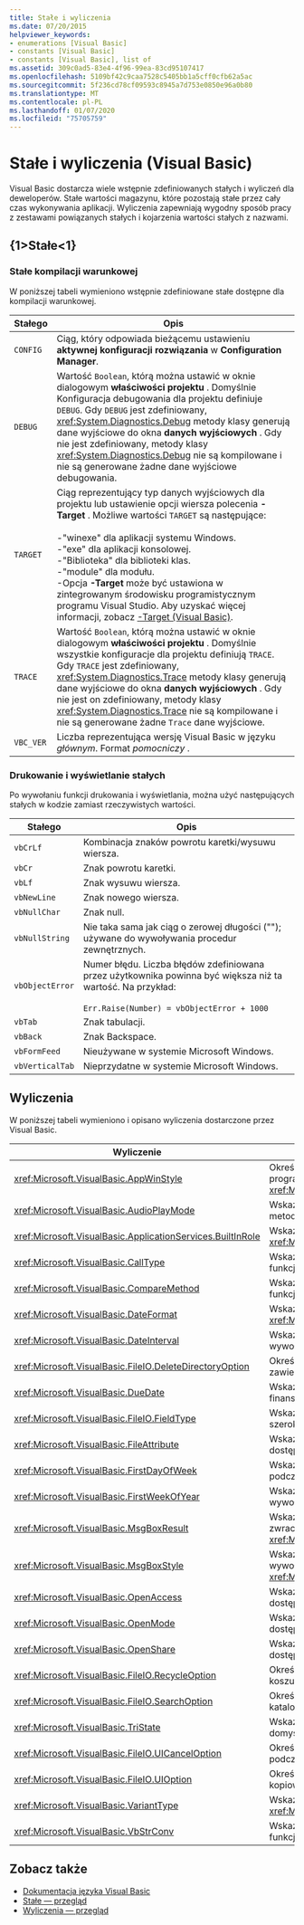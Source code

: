 ```yaml
---
title: Stałe i wyliczenia
ms.date: 07/20/2015
helpviewer_keywords:
- enumerations [Visual Basic]
- constants [Visual Basic]
- constants [Visual Basic], list of
ms.assetid: 309c0ad5-83e4-4f96-99ea-83cd95107417
ms.openlocfilehash: 5109bf42c9caa7528c5405bb1a5cff0cfb62a5ac
ms.sourcegitcommit: 5f236cd78cf09593c8945a7d753e0850e96a0b80
ms.translationtype: MT
ms.contentlocale: pl-PL
ms.lasthandoff: 01/07/2020
ms.locfileid: "75705759"
---
```

# <a name="constants-and-enumerations-visual-basic"></a>Stałe i wyliczenia (Visual Basic)

Visual Basic dostarcza wiele wstępnie zdefiniowanych stałych i wyliczeń dla deweloperów. Stałe wartości magazynu, które pozostają stałe przez cały czas wykonywania aplikacji. Wyliczenia zapewniają wygodny sposób pracy z zestawami powiązanych stałych i kojarzenia wartości stałych z nazwami.  
  
## <a name="constants"></a>{1&gt;Stałe&lt;1}  
  
### <a name="conditional-compilation-constants"></a>Stałe kompilacji warunkowej  

 W poniższej tabeli wymieniono wstępnie zdefiniowane stałe dostępne dla kompilacji warunkowej.  
  
|**Stałego**|**Opis**|  
|---|---|  
|`CONFIG`|Ciąg, który odpowiada bieżącemu ustawieniu **aktywnej konfiguracji rozwiązania** w **Configuration Manager**.|  
|`DEBUG`|Wartość `Boolean`, którą można ustawić w oknie dialogowym **właściwości projektu** . Domyślnie Konfiguracja debugowania dla projektu definiuje `DEBUG`. Gdy `DEBUG` jest zdefiniowany, <xref:System.Diagnostics.Debug> metody klasy generują dane wyjściowe do okna **danych wyjściowych** . Gdy nie jest zdefiniowany, metody klasy <xref:System.Diagnostics.Debug> nie są kompilowane i nie są generowane żadne dane wyjściowe debugowania.|  
|`TARGET`|Ciąg reprezentujący typ danych wyjściowych dla projektu lub ustawienie opcji wiersza polecenia **-Target** . Możliwe wartości `TARGET` są następujące:<br /><br /> -"winexe" dla aplikacji systemu Windows.<br />-"exe" dla aplikacji konsolowej.<br />-"Biblioteka" dla biblioteki klas.<br />-"module" dla modułu.<br />-Opcja **-Target** może być ustawiona w zintegrowanym środowisku programistycznym programu Visual Studio. Aby uzyskać więcej informacji, zobacz [-Target (Visual Basic)](../../visual-basic/reference/command-line-compiler/target.md).|  
|`TRACE`|Wartość `Boolean`, którą można ustawić w oknie dialogowym **właściwości projektu** . Domyślnie wszystkie konfiguracje dla projektu definiują `TRACE`. Gdy `TRACE` jest zdefiniowany, <xref:System.Diagnostics.Trace> metody klasy generują dane wyjściowe do okna **danych wyjściowych** . Gdy nie jest on zdefiniowany, metody klasy <xref:System.Diagnostics.Trace> nie są kompilowane i nie są generowane żadne `Trace` dane wyjściowe.|  
|`VBC_VER`|Liczba reprezentująca wersję Visual Basic w języku *głównym*. Format *pomocniczy* .|  
  
### <a name="print-and-display-constants"></a>Drukowanie i wyświetlanie stałych  

 Po wywołaniu funkcji drukowania i wyświetlania, można użyć następujących stałych w kodzie zamiast rzeczywistych wartości.  
  
|**Stałego**|**Opis**|  
|---|---|  
|`vbCrLf`|Kombinacja znaków powrotu karetki/wysuwu wiersza.|  
|`vbCr`|Znak powrotu karetki.|  
|`vbLf`|Znak wysuwu wiersza.|  
|`vbNewLine`|Znak nowego wiersza.|  
|`vbNullChar`|Znak null.|  
|`vbNullString`|Nie taka sama jak ciąg o zerowej długości (""); używane do wywoływania procedur zewnętrznych.|  
|`vbObjectError`|Numer błędu. Liczba błędów zdefiniowana przez użytkownika powinna być większa niż ta wartość. Na przykład:<br /><br /> `Err.Raise(Number) = vbObjectError + 1000`|  
|`vbTab`|Znak tabulacji.|  
|`vbBack`|Znak Backspace.|  
|`vbFormFeed`|Nieużywane w systemie Microsoft Windows.|  
|`vbVerticalTab`|Nieprzydatne w systemie Microsoft Windows.|  
  
## <a name="enumerations"></a>Wyliczenia  

 W poniższej tabeli wymieniono i opisano wyliczenia dostarczone przez Visual Basic.  
  
|Wyliczenie|Opis|  
|---|---|  
|<xref:Microsoft.VisualBasic.AppWinStyle>|Określa styl okna, który ma być używany dla wywoływanego programu podczas wywoływania funkcji <xref:Microsoft.VisualBasic.Interaction.Shell%2A>.|  
|<xref:Microsoft.VisualBasic.AudioPlayMode>|Wskazuje sposób odtwarzania dźwięków podczas wywoływania metod audio.|  
|<xref:Microsoft.VisualBasic.ApplicationServices.BuiltInRole>|Wskazuje typ roli do sprawdzenia podczas wywoływania metody <xref:Microsoft.VisualBasic.ApplicationServices.User.IsInRole%2A>.|  
|<xref:Microsoft.VisualBasic.CallType>|Wskazuje typ procedury wywoływanej podczas wywoływania funkcji <xref:Microsoft.VisualBasic.Interaction.CallByName%2A>.|  
|<xref:Microsoft.VisualBasic.CompareMethod>|Wskazuje sposób porównywania ciągów podczas wywoływania funkcji porównywania.|  
|<xref:Microsoft.VisualBasic.DateFormat>|Wskazuje sposób wyświetlania dat podczas wywoływania funkcji <xref:Microsoft.VisualBasic.Strings.FormatDateTime%2A>.|  
|<xref:Microsoft.VisualBasic.DateInterval>|Wskazuje, jak określić i sformatować interwały dat podczas wywoływania funkcji związanych z datą.|  
|<xref:Microsoft.VisualBasic.FileIO.DeleteDirectoryOption>|Określa, co należy zrobić, gdy katalog, który ma zostać usunięty, zawiera pliki lub katalogi.|  
|<xref:Microsoft.VisualBasic.DueDate>|Wskazuje, kiedy płatności są należne przy wywoływaniu metod finansowych.|  
|<xref:Microsoft.VisualBasic.FileIO.FieldType>|Wskazuje, czy pola tekstowe są rozdzielane, czy o stałej szerokości.|  
|<xref:Microsoft.VisualBasic.FileAttribute>|Wskazuje atrybuty pliku do użycia podczas wywoływania funkcji dostępu do plików.|  
|<xref:Microsoft.VisualBasic.FirstDayOfWeek>|Wskazuje pierwszy dzień tygodnia, który ma być używany podczas wywoływania funkcji związanych z datą.|  
|<xref:Microsoft.VisualBasic.FirstWeekOfYear>|Wskazuje pierwszy tydzień roku, który ma być używany podczas wywoływania funkcji związanych z datą.|  
|<xref:Microsoft.VisualBasic.MsgBoxResult>|Wskazuje, który przycisk został naciśnięty w oknie komunikatu zwracanym przez funkcję <xref:Microsoft.VisualBasic.Interaction.MsgBox%2A>.|  
|<xref:Microsoft.VisualBasic.MsgBoxStyle>|Wskazuje, które przyciski mają być wyświetlane podczas wywoływania funkcji <xref:Microsoft.VisualBasic.Interaction.MsgBox%2A>.|  
|<xref:Microsoft.VisualBasic.OpenAccess>|Wskazuje, jak otworzyć plik podczas wywoływania funkcji dostępu do plików.|  
|<xref:Microsoft.VisualBasic.OpenMode>|Wskazuje, jak otworzyć plik podczas wywoływania funkcji dostępu do plików.|  
|<xref:Microsoft.VisualBasic.OpenShare>|Wskazuje, jak otworzyć plik podczas wywoływania funkcji dostępu do plików.|  
|<xref:Microsoft.VisualBasic.FileIO.RecycleOption>|Określa, czy plik powinien być trwale usunięty lub umieszczony w koszu.|  
|<xref:Microsoft.VisualBasic.FileIO.SearchOption>|Określa, czy mają być przeszukiwane wszystkie, czy tylko katalogi najwyższego poziomu.|  
|<xref:Microsoft.VisualBasic.TriState>|Wskazuje wartość `Boolean` lub, czy należy użyć wartości domyślnej podczas wywoływania funkcji formatowania liczb.|  
|<xref:Microsoft.VisualBasic.FileIO.UICancelOption>|Określa, co należy zrobić, jeśli użytkownik kliknie **przycisk Anuluj** podczas operacji.|  
|<xref:Microsoft.VisualBasic.FileIO.UIOption>|Określa, czy wyświetlać okno dialogowe postępu podczas kopiowania, usuwania lub przeniesienia plików lub katalogów.|  
|<xref:Microsoft.VisualBasic.VariantType>|Wskazuje typ obiektu Variant zwracanego przez funkcję <xref:Microsoft.VisualBasic.Information.VarType%2A>.|  
|<xref:Microsoft.VisualBasic.VbStrConv>|Wskazuje typ konwersji do wykonania podczas wywoływania funkcji <xref:Microsoft.VisualBasic.Strings.StrConv%2A>.|  
  
## <a name="see-also"></a>Zobacz także

- [Dokumentacja języka Visual Basic](../../visual-basic/language-reference/index.md)
- [Stałe — przegląd](../../visual-basic/programming-guide/language-features/constants-enums/constants-overview.md)
- [Wyliczenia — przegląd](../../visual-basic/programming-guide/language-features/constants-enums/enumerations-overview.md)
